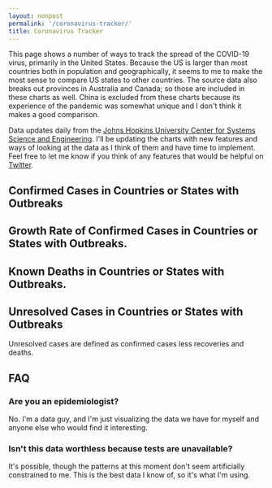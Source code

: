 ```yaml
---
layout: nonpost
permalink: '/coronavirus-tracker/'
title: Coronavirus Tracker
---
```


This page shows a number of ways to track the spread of the COVID-19 virus,
primarily in the United States. Because the US is larger than most countries
both in population and geographically, it seems to me to make the most sense to
compare US states to other countries. The source data also breaks out provinces
in Australia and Canada; so those are included in these charts as well. China is
excluded from these charts because its experience of the pandemic was somewhat
unique and I don't think it makes a good comparison.

Data updates daily from the [Johns Hopkins University Center for Systems Science
and Engineering](https://github.com/CSSEGISandData/COVID-19). I'll be updating
the charts with new features and ways of looking at the data as I think of them
and have time to implement. Feel free to let me know if you think of any
features that would be helpful on [Twitter](https://twitter.com/OliverSherouse).

## Confirmed Cases in Countries or States with Outbreaks

<canvas id="virus-tracker-log-cases"></canvas>

## Growth Rate of Confirmed Cases in Countries or States with Outbreaks.

<canvas id="virus-tracker-pct-change"></canvas>

## Known Deaths in Countries or States with Outbreaks.

<canvas id="virus-tracker-deaths"></canvas>

## Unresolved Cases in Countries or States with Outbreaks

<canvas id="virus-tracker-unresolved"></canvas>

Unresolved cases are defined as confirmed cases less recoveries and deaths.

## FAQ

### Are you an epidemiologist?

No. I'm a data guy, and I'm just visualizing the data we have for myself and
anyone else who would find it interesting.

### Isn't this data worthless because tests are unavailable?

It's possible, though the patterns at this moment don't seem artificially
constrained to me. This is the best data I know of, so it's what I'm using.

<script src="https://cdnjs.cloudflare.com/ajax/libs/Chart.js/2.9.3/Chart.js" integrity="sha256-nZaxPHA2uAaquixjSDX19TmIlbRNCOrf5HO1oHl5p70=" crossorigin="anonymous"></script>
<script src="https://cdnjs.cloudflare.com/ajax/libs/PapaParse/5.1.0/papaparse.min.js" integrity="sha256-Fh801SO9gqegfUdkDxyzXzIUPWzO/Vatqj8uN+5xcL4=" crossorigin="anonymous"></script>
<script src="/js/virusTracker.js"></script>
